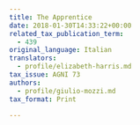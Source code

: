 ```yaml
---
title: The Apprentice
date: 2018-01-30T14:33:22+00:00
related_tax_publication_term:
  - 439
original_language: Italian
translators:
  - profile/elizabeth-harris.md
tax_issue: AGNI 73
authors:
  - profile/giulio-mozzi.md
tax_format: Print

---
```

